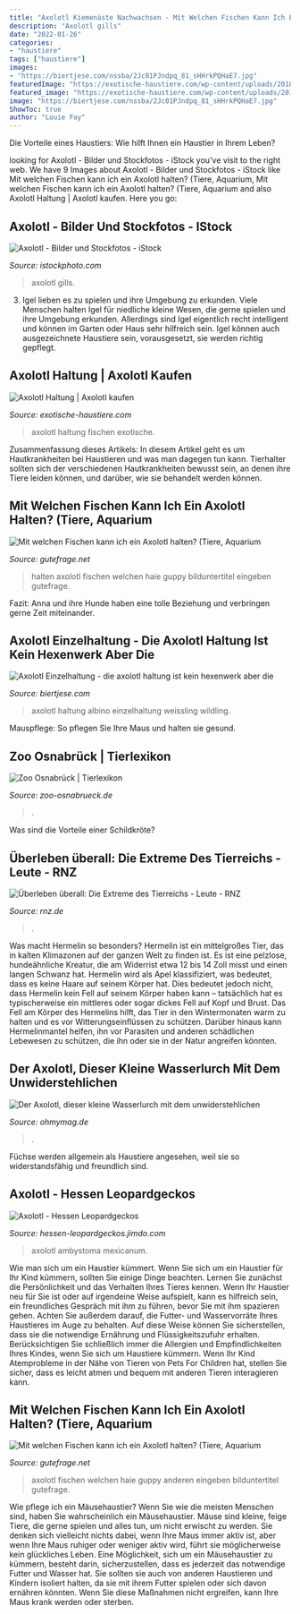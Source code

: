 ```yaml
---
title: "Axolotl Kiemenäste Nachwachsen - Mit Welchen Fischen Kann Ich Ein Axolotl Halten? (tiere, Aquarium"
description: "Axolotl gills"
date: "2022-01-26"
categories:
- "haustiere"
tags: ["haustiere"]
images:
- "https://biertjese.com/nssba/2Jc01PJndpq_81_sHHrkPQHaE7.jpg"
featuredImage: "https://exotische-haustiere.com/wp-content/uploads/2018/10/Axolotl-Haltung-mit-fischen-e1540231503125.jpg"
featured_image: "https://exotische-haustiere.com/wp-content/uploads/2018/10/Axolotl-Haltung-mit-fischen-e1540231503125.jpg"
image: "https://biertjese.com/nssba/2Jc01PJndpq_81_sHHrkPQHaE7.jpg"
ShowToc: true
author: "Louie Fay"
---
```



Die Vorteile eines Haustiers: Wie hilft Ihnen ein Haustier in Ihrem Leben?

	

		
looking for Axolotl - Bilder und Stockfotos - iStock you've visit to the right web. We have 9 Images about Axolotl - Bilder und Stockfotos - iStock like Mit welchen Fischen kann ich ein Axolotl halten? (Tiere, Aquarium, Mit welchen Fischen kann ich ein Axolotl halten? (Tiere, Aquarium and also Axolotl Haltung | Axolotl kaufen. Here you go:
		
    
## Axolotl - Bilder Und Stockfotos - IStock

<img loading=lazy src="https://media.istockphoto.com/photos/leucist-axolotl-with-black-eyes-and-pink-external-gills-picture-id1200297729?k=6&amp;m=1200297729&amp;s=612x612&amp;w=0&amp;h=r7Zkpirz5KoIM_EOcr0gagHlj1ffHOlEnQioS4W27Ds=" onerror="this.onerror=null;this.src='https://tse3.mm.bing.net/th?id=OIP.4mBK_IYcNEXAdVAfq8kvWwAAAA&amp;pid=15.1';" alt="Axolotl - Bilder und Stockfotos - iStock">

_Source: istockphoto.com_

>axolotl gills. 

	

3. Igel lieben es zu spielen und ihre Umgebung zu erkunden.
Viele Menschen halten Igel für niedliche kleine Wesen, die gerne spielen und ihre Umgebung erkunden. Allerdings sind Igel eigentlich recht intelligent und können im Garten oder Haus sehr hilfreich sein. Igel können auch ausgezeichnete Haustiere sein, vorausgesetzt, sie werden richtig gepflegt.

    
## Axolotl Haltung | Axolotl Kaufen

<img loading=lazy src="https://exotische-haustiere.com/wp-content/uploads/2018/10/Axolotl-Haltung-mit-fischen-e1540231503125.jpg" onerror="this.onerror=null;this.src='https://tse1.mm.bing.net/th?id=OIP.PBLOYs_5_lwDM2BmjSH1rAHaDP&amp;pid=15.1';" alt="Axolotl Haltung | Axolotl kaufen">

_Source: exotische-haustiere.com_

>axolotl haltung fischen exotische. 

	

Zusammenfassung dieses Artikels:
In diesem Artikel geht es um Hautkrankheiten bei Haustieren und was man dagegen tun kann. Tierhalter sollten sich der verschiedenen Hautkrankheiten bewusst sein, an denen ihre Tiere leiden können, und darüber, wie sie behandelt werden können.

    
## Mit Welchen Fischen Kann Ich Ein Axolotl Halten? (Tiere, Aquarium

<img loading=lazy src="https://images.gutefrage.net/media/fragen/bilder/mit-welchen-fischen-kann-ich-ein-axolotl-halten/0_big.jpg?v=1228512965000" onerror="this.onerror=null;this.src='https://tse2.mm.bing.net/th?id=OIP.OdUqzQQ8juKT4J8_ywvXOQHaF7&amp;pid=15.1';" alt="Mit welchen Fischen kann ich ein Axolotl halten? (Tiere, Aquarium">

_Source: gutefrage.net_

>halten axolotl fischen welchen haie guppy bilduntertitel eingeben gutefrage. 

	

Fazit: Anna und ihre Hunde haben eine tolle Beziehung und verbringen gerne Zeit miteinander.

    
## Axolotl Einzelhaltung - Die Axolotl Haltung Ist Kein Hexenwerk Aber Die

<img loading=lazy src="https://biertjese.com/nssba/2Jc01PJndpq_81_sHHrkPQHaE7.jpg" onerror="this.onerror=null;this.src='https://tse1.mm.bing.net/th?id=OIP.Q_YOwv8UwfYOpKjN8gVqWQAAAA&amp;pid=15.1';" alt="Axolotl Einzelhaltung - die axolotl haltung ist kein hexenwerk aber die">

_Source: biertjese.com_

>axolotl haltung albino einzelhaltung weissling wildling. 

	

Mauspflege: So pflegen Sie Ihre Maus und halten sie gesund.

    
## Zoo Osnabrück | Tierlexikon

<img loading=lazy src="https://www.zoo-osnabrueck.de/fileadmin/dateien/Tierfotos/Axolotl.jpg" onerror="this.onerror=null;this.src='https://tse2.mm.bing.net/th?id=OIP.9v9n930NlE8C81NathIpeQHaFE&amp;pid=15.1';" alt="Zoo Osnabrück | Tierlexikon">

_Source: zoo-osnabrueck.de_

>. 

	

Was sind die Vorteile einer Schildkröte?

    
## Überleben überall: Die Extreme Des Tierreichs - Leute - RNZ

<img loading=lazy src="https://www.rnz.de/cms_media/module_img/152/76384_1_gallerydetail_der-axolotl-kann-ganze-gliedmassen-regenerieren-die-kiemen-traegt-er-aussen-foto-american-museum-for-natural-history.jpg" onerror="this.onerror=null;this.src='https://tse2.mm.bing.net/th?id=OIP.lmDCs7feRR-7Nj8S_vRXQwHaFD&amp;pid=15.1';" alt="Überleben überall: Die Extreme des Tierreichs - Leute - RNZ">

_Source: rnz.de_

>. 

	

Was macht Hermelin so besonders?
Hermelin ist ein mittelgroßes Tier, das in kalten Klimazonen auf der ganzen Welt zu finden ist. Es ist eine pelzlose, hundeähnliche Kreatur, die am Widerrist etwa 12 bis 14 Zoll misst und einen langen Schwanz hat. Hermelin wird als Apel klassifiziert, was bedeutet, dass es keine Haare auf seinem Körper hat. Dies bedeutet jedoch nicht, dass Hermelin kein Fell auf seinem Körper haben kann – tatsächlich hat es typischerweise ein mittleres oder sogar dickes Fell auf Kopf und Brust. Das Fell am Körper des Hermelins hilft, das Tier in den Wintermonaten warm zu halten und es vor Witterungseinflüssen zu schützen. Darüber hinaus kann Hermelinmantel helfen, ihn vor Parasiten und anderen schädlichen Lebewesen zu schützen, die ihn oder sie in der Natur angreifen könnten.

    
## Der Axolotl, Dieser Kleine Wasserlurch Mit Dem Unwiderstehlichen

<img loading=lazy src="http://img.ohmymag.de/article/1024/wasserlurch/der-axolotl-ist-an-seinen-farnartigen-kiemen-leicht-erkennbar_8c0fe024130c0aac1429ded1e7d9fb44bdf0522f.jpg" onerror="this.onerror=null;this.src='https://tse4.mm.bing.net/th?id=OIP.050rnLHP_vIrO6u5XPPZqAHaHm&amp;pid=15.1';" alt="Der Axolotl, dieser kleine Wasserlurch mit dem unwiderstehlichen">

_Source: ohmymag.de_

>. 

	

Füchse werden allgemein als Haustiere angesehen, weil sie so widerstandsfähig und freundlich sind.

    
## Axolotl - Hessen Leopardgeckos

<img loading=lazy src="https://image.jimcdn.com/app/cms/image/transf/dimension=320x1024:format=jpg/path/sec8257157daba375/image/i61db56368ed902c7/version/1327771692/image.jpg" onerror="this.onerror=null;this.src='https://tse2.mm.bing.net/th?id=OIP.Y8MBAaeL3VGideN2vTshhQAAAA&amp;pid=15.1';" alt="Axolotl - Hessen Leopardgeckos">

_Source: hessen-leopardgeckos.jimdo.com_

>axolotl ambystoma mexicanum. 

	

Wie man sich um ein Haustier kümmert.
Wenn Sie sich um ein Haustier für Ihr Kind kümmern, sollten Sie einige Dinge beachten. Lernen Sie zunächst die Persönlichkeit und das Verhalten Ihres Tieres kennen. Wenn Ihr Haustier neu für Sie ist oder auf irgendeine Weise aufspielt, kann es hilfreich sein, ein freundliches Gespräch mit ihm zu führen, bevor Sie mit ihm spazieren gehen. Achten Sie außerdem darauf, die Futter- und Wasservorräte Ihres Haustieres im Auge zu behalten. Auf diese Weise können Sie sicherstellen, dass sie die notwendige Ernährung und Flüssigkeitszufuhr erhalten. Berücksichtigen Sie schließlich immer die Allergien und Empfindlichkeiten Ihres Kindes, wenn Sie sich um Haustiere kümmern. Wenn Ihr Kind Atemprobleme in der Nähe von Tieren von Pets For Children hat, stellen Sie sicher, dass es leicht atmen und bequem mit anderen Tieren interagieren kann.

    
## Mit Welchen Fischen Kann Ich Ein Axolotl Halten? (Tiere, Aquarium

<img loading=lazy src="https://images.gutefrage.net/media/fragen/bilder/mit-welchen-fischen-kann-ich-ein-axolotl-halten/0_original.jpg?v=1228512965000" onerror="this.onerror=null;this.src='https://tse2.mm.bing.net/th?id=OIP.P7V9fPjWE2k0CxPphc-0lwHaF7&amp;pid=15.1';" alt="Mit welchen Fischen kann ich ein Axolotl halten? (Tiere, Aquarium">

_Source: gutefrage.net_

>axolotl fischen welchen haie guppy anderen eingeben bilduntertitel gutefrage. 

	

Wie pflege ich ein Mäusehaustier?
Wenn Sie wie die meisten Menschen sind, haben Sie wahrscheinlich ein Mäusehaustier. Mäuse sind kleine, feige Tiere, die gerne spielen und alles tun, um nicht erwischt zu werden. Sie denken sich vielleicht nichts dabei, wenn Ihre Maus immer aktiv ist, aber wenn Ihre Maus ruhiger oder weniger aktiv wird, führt sie möglicherweise kein glückliches Leben.
Eine Möglichkeit, sich um ein Mäusehaustier zu kümmern, besteht darin, sicherzustellen, dass es jederzeit das notwendige Futter und Wasser hat. Sie sollten sie auch von anderen Haustieren und Kindern isoliert halten, da sie mit ihrem Futter spielen oder sich davon ernähren könnten. Wenn Sie diese Maßnahmen nicht ergreifen, kann Ihre Maus krank werden oder sterben.

